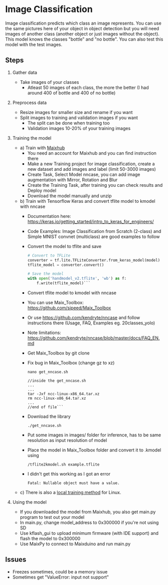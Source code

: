 # Image Classification
Image classification predicts which class an image represents. You can use the same pictures here of your object in object detection but you will need images of another class (another object or just images without the object). This model knows the classes "bottle" and "no bottle". You can also test this model with the test images.

## Steps
1. Gather data
	- Take images of your classes
		- Atleast 50 images of each class, the more the better (I had around 400 of bottle and 400 of no bottle)

2. Preprocess data
	- Resize images for smaller size and rename if you want
	- Split images to training and validation images if you want
		- The split can be done when training too
		- Validation images 10-20% of your training images

3. Training the model
	- a) Train with [Maixhub](https://maixhub.com)
		- You need an account for Maixhub and you can find instruction there
		- Make a new Training project for image classification, create a new dataset and add images and label (limit 50-3000 images)
		- Create Task, Select Model nncase, you can add image augmentation with Mirror, Rotation and Blur
		- Create the Training Task, after training you can check results and Deploy model
		- Download the model manually and unzip
	- b) Train with Tensorflow Keras and convert tflite model to kmodel with nncase
		- Documentation here: https://keras.io/getting_started/intro_to_keras_for_engineers/
		- Code Examples: Image Classification from Scratch (2-class) and Simple MNIST convnet (multiclass) are good examples to follow
		- Convert the model to tflite and save

			```python
			# Convert to TFLite
			converter = tf.lite.TFLiteConverter.from_keras_model(model)
			tflite_model = converter.convert()

			# Save the model
			with open('handmodel_v2.tflite', 'wb') as f:
				f.write(tflite_model)```

		- Convert tflite model to kmodel with nncase
		- You can use Maix_Toolbox: https://github.com/sipeed/Maix_Toolbox
		- Or use https://github.com/kendryte/nncase and follow instructions there (Usage, FAQ, Examples eg. 20classes_yolo)
		- Note limitations: https://github.com/kendryte/nncase/blob/master/docs/FAQ_EN.md
		- Get Maix_Toolbox by git clone
		- Fix bug in Maix_Toolbox (change gz to xz)

			```shell
			nano get_nncase.sh
			​
			//inside the get_nncase.sh
			...
			...
			tar -Jxf ncc-linux-x86_64.tar.xz
			rm ncc-linux-x86_64.tar.xz
			...
			//end of file```

		- Download the library

			```shell
			./get_nncase.sh
			```

		- Put some images in images/ folder for inference, has to be same resolution as input resolution of model
		- Place the model in Maix_Toolbox folder and convert it to .kmodel using

			```shell
			/tflite2kmodel.sh example.tflite
			```

		- I didn't get this working as I got an error

			```shell
			Fatal: Nullable object must have a value.
			```
	- c) There is also a [local training method](https://wiki.sipeed.com/soft/maixpy/en/course/ai/train/local.html) for Linux.

4. Using the model
	- If you downloaded the model from Maixhub, you also get main.py program to test out your model
	- In main.py, change model_address to 0x300000 if you're not using SD
	- Use kflash_gui to upload minimum firmware (with IDE support) and flash the model to 0x300000
	- Use MaixPy to connect to Maixduino and run main.py

## Issues
- Freezes sometimes, could be a memory issue
- Sometimes get "ValueError: input not support"
